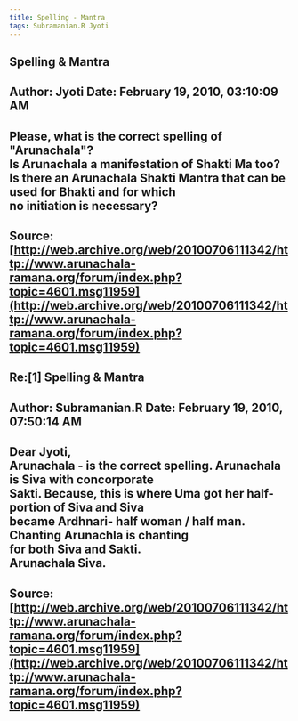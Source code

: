 ```yaml
--- 
title: Spelling - Mantra   
tags: Subramanian.R Jyoti  
---  
```

## Spelling & Mantra  
Author: Jyoti               Date: February 19, 2010, 03:10:09 AM  
---  
Please, what is the correct spelling of "Arunachala"?   
Is Arunachala a manifestation of Shakti Ma too?   
Is there an Arunachala Shakti Mantra that can be used for Bhakti and for which  
no initiation is necessary?
 ---  
Source:[http://web.archive.org/web/20100706111342/http://www.arunachala-ramana.org/forum/index.php?topic=4601.msg11959](http://web.archive.org/web/20100706111342/http://www.arunachala-ramana.org/forum/index.php?topic=4601.msg11959)   
---  

## Re:[1] Spelling & Mantra  
Author: Subramanian.R       Date: February 19, 2010, 07:50:14 AM  
---  
Dear Jyoti,   
Arunachala - is the correct spelling. Arunachala is Siva with concorporate   
Sakti. Because, this is where Uma got her half-portion of Siva and Siva   
became Ardhnari- half woman / half man. Chanting Arunachla is chanting   
for both Siva and Sakti.   
Arunachala Siva.
 ---  
Source:[http://web.archive.org/web/20100706111342/http://www.arunachala-ramana.org/forum/index.php?topic=4601.msg11959](http://web.archive.org/web/20100706111342/http://www.arunachala-ramana.org/forum/index.php?topic=4601.msg11959)   
---  

